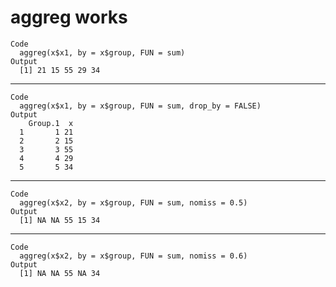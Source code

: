 # aggreg works

    Code
      aggreg(x$x1, by = x$group, FUN = sum)
    Output
      [1] 21 15 55 29 34

---

    Code
      aggreg(x$x1, by = x$group, FUN = sum, drop_by = FALSE)
    Output
        Group.1  x
      1       1 21
      2       2 15
      3       3 55
      4       4 29
      5       5 34

---

    Code
      aggreg(x$x2, by = x$group, FUN = sum, nomiss = 0.5)
    Output
      [1] NA NA 55 15 34

---

    Code
      aggreg(x$x2, by = x$group, FUN = sum, nomiss = 0.6)
    Output
      [1] NA NA 55 NA 34

